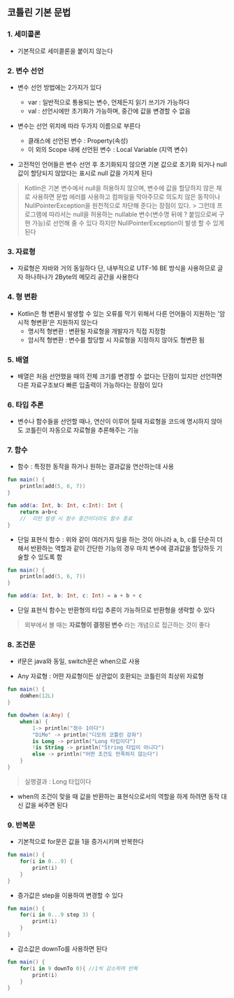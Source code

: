 ## 코틀린 기본 문법

### 1. 세미콜론

* 기본적으로 세미콜론을 붙이지 않는다

### 2. 변수 선언

* 변수 선언 방법에는 2가지가 있다

    * var : 일반적으로 통용되는 변수, 언제든지 읽기 쓰기가 가능하다
    * val : 선언시에만 초기화가 가능하며, 중간에 값을 변경할 수 없음

* 변수는 선언 위치에 따라 두가지 이름으로 부른다

    * 클래스에 선언된 변수 : Property(속성)
    * 이 외의 Scope 내에 선언된 변수 : Local Variable (지역 변수)

* 고전적인 언어들은 변수 선언 후 초기화되지 않으면 기본 값으로 초기화 되거나 null 값이 할당되지 않았다는 표시로 null 값을 가지게 된다
> Kotlin은 기본 변수에서 null을 허용하지 않으며, 변수에 값을 할당하지 않은 채로 사용하면 문법 에러를 사용하고 컴파일을 막아주므로 의도치 않은 동작이나 NullPointerException을 원천적으로 차단해 준다는 장점이 있다.
    > 그런데 프로그램에 따라서는 null을 허용하는 nullable 변수(변수명 뒤에 ? 붙임으로써 구현 가능)로 선언해 줄 수 있다 하지만 NullPointerException이 발생 할 수 있게 된다

### 3. 자료형

* 자료형은 자바와 거의 동일하다 단, 내부적으로 UTF-16 BE 방식을 사용하므로 글자 하나하나가 2Byte의 메모리 공간을 사용한다

### 4. 형 변환

* Kotlin은 형 변환시 발생할 수 있는 오류를 막기 위해서 다른 언어들이 지원하는 '암시적 형변환'은 지원하지 않는다
    * 명시적 형변환 : 변환될 자료형을 개발자가 직접 지정함
    * 암시적 형변환 : 변수를 할당할 시 자료형을 지정하지 않아도 형변환 됨

### 5. 배열

* 배열은 처음 선언했을 때의 전체 크기를 변경할 수 없다는 단점이 있지만 선언하면 다른 자료구조보다 빠른 입출력이 가능하다는 장점이 있다

### 6. 타입 추론

* 변수나 함수들을 선언할 때나, 연산이 이루어 질때 자료형을 코드에 명시하지 않아도 코틀린이 자동으로 자료형을 추론해주는 기능

### 7. 함수

* 함수 : 특정한 동작을 하거나 원하는 결과값을 연산하는데 사용

```Kotlin
fun main() {
    println(add(5, 6, 7))
}

fun add(a: Int, b: Int, c:Int): Int {
    return a+b+c
    //  리턴 발생 시 함수 중간이더라도 함수 종료
}
```

* 단일 표현식 함수 : 위와 같이 여러가지 일을 하는 것이 아니라 a, b, c를 단순히 더해서 반환하는 역할과 같이 간단한 기능의 경우 마치 변수에 결과값을 할당하듯 기술할 수 있도록 함

```Kotlin
fun main() {
    println(add(5, 6, 7))
}

fun add(a: Int, b: Int, c: Int) = a + b + c
```

* 단일 표현식 함수는 반환형의 타입 추론이 가능하므로 반환형을 생략할 수 있다
> 외부에서 볼 때는 **자료형이 결정된 변수** 라는 개념으로 접근하는 것이 좋다

### 8. 조건문

* if문은 java와 동일, switch문은 when으로 사용

* Any 자료형 : 어떤 자료형이든 상관없이 호환되는 코틀린의 최상위 자료형

```Kotlin
fun main() {
    doWhen(12L)
}

fun dowhen (a:Any) {
    when(a) {
        1-> println("정수 1이다")
        "DiMo" -> println("디모의 코틀린 강좌")	
        is Long -> println("Long 타입이다")
        !is String -> println("String 타입이 아니다")
        else -> println("어떤 조건도 만족하지 않는다")
    }
}
```
> 실행결과 : Long 타입이다

* when의 조건이 맞을 때 값을 반환하는 표현식으로서의 역할을 하게 하려면 동작 대신 값을 써주면 된다

### 9. 반복문

* 기본적으로 for문은 값을 1을 증가시키며 반복한다

```Kotlin
fun main() {
    for(i in 0...9) {
        print(i)
    }
}
```

* 증가값은 step을 이용하여 변경할 수 있다

```Kotlin
fun main() {
    for(i in 0...9 step 3) {
        print(i)
    }
}
```

* 감소값은 downTo를 사용하면 된다

```Kotlin
fun main() {
	for(i in 9 downTo 0){ //1씩 감소하며 반복 
        print(i)
    }
}
```